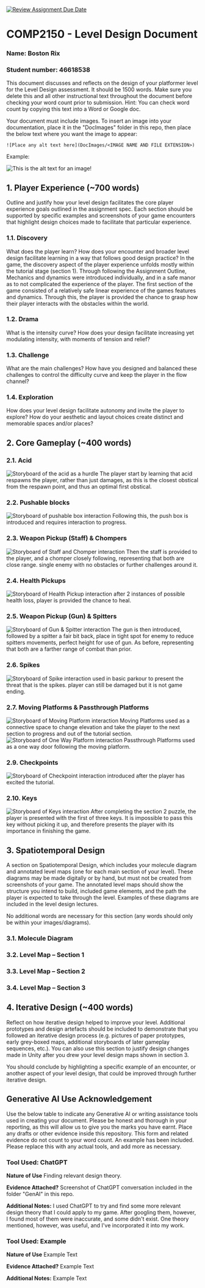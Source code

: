 [![Review Assignment Due Date](https://classroom.github.com/assets/deadline-readme-button-24ddc0f5d75046c5622901739e7c5dd533143b0c8e959d652212380cedb1ea36.svg)](https://classroom.github.com/a/YyUO0xtt)
# COMP2150  - Level Design Document
### Name: Boston Rix
### Student number: 46618538

This document discusses and reflects on the design of your platformer level for the Level Design assessment. It should be 1500 words. Make sure you delete this and all other instructional text throughout the document before checking your word count prior to submission. Hint: You can check word count by copying this text into a Word or Google doc.

Your document must include images. To insert an image into your documentation, place it in the "DocImages" folder in this repo, then place the below text where you want the image to appear:

```
![Place any alt text here](DocImages/<IMAGE NAME AND FILE EXTENSION>)
```

Example:

![This is the alt text for an image!](DocImages/exampleimage.png)

## 1. Player Experience (~700 words)
Outline and justify how your level design facilitates the core player experience goals outlined in the assignment spec. Each section should be supported by specific examples and screenshots of your game encounters that highlight design choices made to facilitate that particular experience.

### 1.1. Discovery
What does the player learn? How does your encounter and broader level design facilitate learning in a way that follows good design practice?
In the game, the discovery aspect of the player experience unfolds mostly within the tutorial stage (section 1). Through following the Assignment Outline, Mechanics and dynamics were introduced individually, and in a safe manor as to not complicated the experience of the player. The first section of the game consisted of a relatively safe linear experience of the games features and dynamics.
Through this, the player is provided the chance to grasp how their player interacts with the obstacles within the world.











### 1.2. Drama
What is the intensity curve? How does your design facilitate increasing yet modulating intensity, with moments of tension and relief? 

### 1.3. Challenge
What are the main challenges? How have you designed and balanced these challenges to control the difficulty curve and keep the player in the flow channel?

### 1.4. Exploration
How does your level design facilitate autonomy and invite the player to explore? How do your aesthetic and layout choices create distinct and memorable spaces and/or places?

## 2. Core Gameplay (~400 words)
### 2.1. Acid
![Storyboard of the acid as a hurdle](DocImages/acidStory.png)
The player start by learning that acid respawns the player, rather than just damages, as this is the closest obstical from the respawn point, and thus an optimal first obstical.
### 2.2. Pushable blocks
![Storyboard of pushable box interaction](DocImages/Pushable.png)
Following this, the push box is introduced and requires interaction to progress.
### 2.3. Weapon Pickup (Staff) & Chompers
![Storyboard of Staff and Chomper interaction](DocImages/Staff&ChomperStory.png)
Then the staff is provided to the player, and a chomper closely following, representing that both are close range.
single enemy with no obstacles or further challenges around it.
### 2.4. Health Pickups
![Storyboard of Health Pickup interaction](DocImages/HealthStory.png)
after 2 instances of possible health loss, player is provided the chance to heal.
### 2.5. Weapon Pickup (Gun) & Spitters
![Storyboard of Gun & Spitter interaction](DocImages/GunStory.png)
The gun is then introduced, followed by a spitter a fair bit back, place in tight spot for enemy to reduce spitters movements, perfect height for use of gun. As before, representing that both are a farther range of combat than prior.
### 2.6. Spikes
![Storyboard of Spike interaction](DocImages/Spikes.png)
used in basic parkour to present the threat that is the spikes. player can still be damaged but it is not game ending.
### 2.7. Moving Platforms & Passthrough Platforms
![Storyboard of Moving Platform interaction](DocImages/MPStory.png)
Moving Platforms used as a connective space to change elevation and take the player to the next section to progress and out of the tutorial section.
![Storyboard of One Way Platform interaction](DocImages/OWPStory.png)
Passthrough Platforms used as a one way door following the moving platform.
### 2.9. Checkpoints
![Storyboard of Checkpoint interaction](DocImages/Checkpoint.png)
introduced after the player has excited the tutorial.
### 2.10. Keys
![Storyboard of Keys interaction](DocImages/Keys.png)
After completing the section 2 puzzle, the player is presented with the first of three keys.
It is impossible to pass this key without picking it up, and therefore presents the player with its importance in finishing the game.


## 3. Spatiotemporal Design
A section on Spatiotemporal Design, which includes your molecule diagram and annotated level maps (one for each main section of your level). These diagrams may be made digitally or by hand, but must not be created from screenshots of your game. The annotated level maps should show the structure you intend to build, included game elements, and the path the player is expected to take through the level. Examples of these diagrams are included in the level design lectures.

No additional words are necessary for this section (any words should only be within your images/diagrams).
 
### 3.1. Molecule Diagram

### 3.2. Level Map – Section 1

### 3.3.	Level Map – Section 2

### 3.4.	Level Map – Section 3

## 4. Iterative Design (~400 words)
Reflect on how iterative design helped to improve your level. Additional prototypes and design artefacts should be included to demonstrate that you followed an iterative design process (e.g. pictures of paper prototypes, early grey-boxed maps, additional storyboards of later gameplay sequences, etc.). You can also use this section to justify design changes made in Unity after you drew your level design maps shown in section 3. 

You should conclude by highlighting a specific example of an encounter, or another aspect of your level design, that could be improved through further iterative design.

## Generative AI Use Acknowledgement

Use the below table to indicate any Generative AI or writing assistance tools used in creating your document. Please be honest and thorough in your reporting, as this will allow us to give you the marks you have earnt. Place any drafts or other evidence inside this repository. This form and related evidence do not count to your word count.
An example has been included. Please replace this with any actual tools, and add more as necessary.


### Tool Used: ChatGPT
**Nature of Use** Finding relevant design theory.

**Evidence Attached?** Screenshot of ChatGPT conversation included in the folder "GenAI" in this repo.

**Additional Notes:** I used ChatGPT to try and find some more relevant design theory that I could apply to my game. After googling them, however, I found most of them were inaccurate, and some didn't exist. One theory mentioned, however, was useful, and I've incorporated it into my work.

### Tool Used: Example
**Nature of Use** Example Text

**Evidence Attached?** Example Text

**Additional Notes:** Example Text


